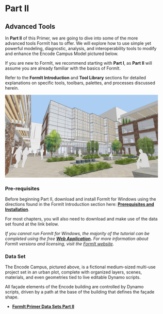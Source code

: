 # Part II

## Advanced Tools

In **Part II** of this Primer, we are going to dive into some of the more advanced tools FormIt has to offer. We will explore how to use simple yet powerful modeling, diagnostic, analysis, and interoperability tools to modify and enhance the Encode Campus Model pictured below.

If you are new to FormIt, we recommend starting with **Part I**, as **Part II** will assume you are already familiar with the basics of FormIt.

Refer to the **FormIt Introduction** and **Tool Library** sections for detailed explanations on specific tools, toolbars, palettes, and processes discussed herein.

![](../../.gitbook/assets/screen1.jpg)

### Pre-requisites

Before beginning Part II, download and install FormIt for Windows using the directions found in the FormIt Introduction section here: [**Prerequisites and Installation**](../../formit-introduction/prerequisites-and-installation.md).

For most chapters, you will also need to download and make use of the data set found at the link below.

_If you cannot run FormIt for Windows, the majority of the tutorial can be completed using the free_ [_**Web Application**_](https://formit.autodesk.com/app)_**.** For more information about FormIt versions and licensing, visit the_ [_FormIt website_](https://formit.autodesk.com)_._

### Data Set

The Encode Campus, pictured above, is a fictional medium-sized multi-use project set in an urban plot, complete with organized layers, scenes, materials, and even geometries tied to live editable Dynamo scripts.

All façade elements of the Encode building are controlled by Dynamo scripts, driven by a path at the base of the building that defines the façade shape.

* [**FormIt Primer Data Sets Part II**](https://formit-help.s3.amazonaws.com/FormIt+Primer+Part+2+Datasets.zip)

